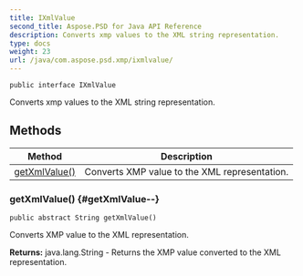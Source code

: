 ```yaml
---
title: IXmlValue
second_title: Aspose.PSD for Java API Reference
description: Converts xmp values to the XML string representation.
type: docs
weight: 23
url: /java/com.aspose.psd.xmp/ixmlvalue/
---
```

```
public interface IXmlValue
```

Converts xmp values to the XML string representation.
## Methods

| Method | Description |
| --- | --- |
| [getXmlValue()](#getXmlValue--) | Converts XMP value to the XML representation. |
### getXmlValue() {#getXmlValue--}
```
public abstract String getXmlValue()
```


Converts XMP value to the XML representation.

**Returns:**
java.lang.String - Returns the XMP value converted to the XML representation.
